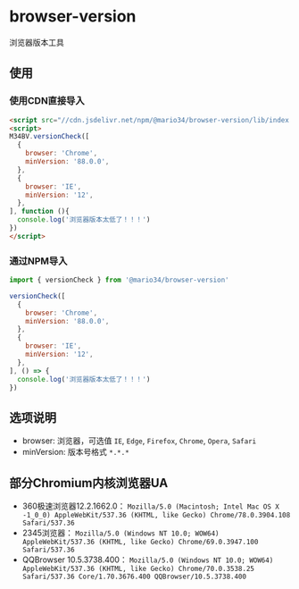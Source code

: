 # browser-version

浏览器版本工具

## 使用

### 使用CDN直接导入

```html
<script src="//cdn.jsdelivr.net/npm/@mario34/browser-version/lib/index.iife.js"></script>
<script>
M34BV.versionCheck([
  {
    browser: 'Chrome',
    minVersion: '88.0.0',
  },
  {
    browser: 'IE',
    minVersion: '12',
  },
], function (){
  console.log('浏览器版本太低了！！！')
})
</script>
```

### 通过NPM导入

```js
import { versionCheck } from '@mario34/browser-version'

versionCheck([
  {
    browser: 'Chrome',
    minVersion: '88.0.0',
  },
  {
    browser: 'IE',
    minVersion: '12',
  },
], () => {
  console.log('浏览器版本太低了！！！')
})
```

## 选项说明

- browser: 浏览器，可选值 `IE`, `Edge`, `Firefox`, `Chrome`, `Opera`, `Safari`
- minVersion: 版本号格式 `*.*.*`

## 部分Chromium内核浏览器UA

- 360极速浏览器12.2.1662.0： `Mozilla/5.0 (Macintosh; Intel Mac OS X -1_0_0) AppleWebKit/537.36 (KHTML, like Gecko) Chrome/78.0.3904.108 Safari/537.36`
- 2345浏览器： `Mozilla/5.0 (Windows NT 10.0; WOW64) AppleWebKit/537.36 (KHTML, like Gecko) Chrome/69.0.3947.100 Safari/537.36`
- QQBrowser 10.5.3738.400： `Mozilla/5.0 (Windows NT 10.0; WOW64) AppleWebKit/537.36 (KHTML, like Gecko) Chrome/70.0.3538.25 Safari/537.36 Core/1.70.3676.400 QQBrowser/10.5.3738.400`
